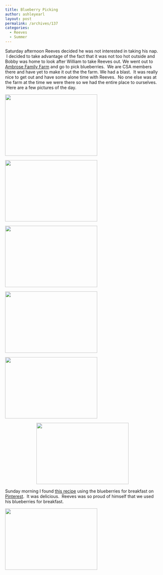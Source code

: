 ```yaml
---
title: Blueberry Picking
author: ashleyearl
layout: post
permalink: /archives/137
categories:
  - Reeves
  - Summer
---
```

Saturday afternoon Reeves decided he was not interested in taking his nap.  I decided to take advantage of the fact that it was not too hot outside and Bobby was home to look after William to take Reeves out. We went out to [Ambrose Family Farm][1] and go to pick blueberries.  We are CSA members there and have yet to make it out the the farm. We had a blast.  It was really nice to get out and have some alone time with Reeves.  No one else was at the farm at the time we were there so we had the entire place to ourselves.  Here are a few pictures of the day.

[<img class="aligncenter size-medium wp-image-150" title="DSC_0441" src="http://ashley.simplyearl.com/wp-content/uploads/2011/07/DSC_0441-300x200.jpg" alt="" width="300" height="200" />][2]

[<img class="aligncenter size-medium wp-image-149" title="DSC_0440" src="http://ashley.simplyearl.com/wp-content/uploads/2011/07/DSC_0440-300x200.jpg" alt="" width="300" height="200" />][3]

[<img class="aligncenter size-medium wp-image-148" title="DSC_0439" src="http://ashley.simplyearl.com/wp-content/uploads/2011/07/DSC_0439-300x200.jpg" alt="" width="300" height="200" />][4]

[<img class="aligncenter size-medium wp-image-143" title="DSC_0434" src="http://ashley.simplyearl.com/wp-content/uploads/2011/07/DSC_0434-300x200.jpg" alt="" width="300" height="200" />][5]

[<img class="aligncenter size-medium wp-image-139" title="DSC_0430" src="http://ashley.simplyearl.com/wp-content/uploads/2011/07/DSC_0430-300x200.jpg" alt="" width="300" height="200" />][6]

<p style="text-align: center;">
  <a href="http://ashley.simplyearl.com/wp-content/uploads/2011/07/DSC_0429.jpg"><img class="size-medium wp-image-138 aligncenter" title="DSC_0429" src="http://ashley.simplyearl.com/wp-content/uploads/2011/07/DSC_0429-300x200.jpg" alt="" width="300" height="200" /></a>
</p>

<p style="text-align: left;">
  Sunday morning I found <a href="http://www.alexandracooks.com/2011/06/29/buttermilk-blueberry-breakfast-cake/">this recipe</a> using the blueberries for breakfast on <a href="http://www.pinterest.com">Pinterest</a>.  It was delicious.  Reeves was so proud of himself that we used his blueberries for breakfast.
</p>

<p style="text-align: left;">
  <a href="http://ashley.simplyearl.com/wp-content/uploads/2011/07/DSC_0444.jpg"><img class="aligncenter size-medium wp-image-152" title="DSC_0444" src="http://ashley.simplyearl.com/wp-content/uploads/2011/07/DSC_0444-300x200.jpg" alt="" width="300" height="200" /></a>
</p>

 [1]: http://www.stonofarmmarket.com/AmbroseFamilyFarm.html
 [2]: http://ashley.simplyearl.com/wp-content/uploads/2011/07/DSC_0441.jpg
 [3]: http://ashley.simplyearl.com/wp-content/uploads/2011/07/DSC_0440.jpg
 [4]: http://ashley.simplyearl.com/wp-content/uploads/2011/07/DSC_0439.jpg
 [5]: http://ashley.simplyearl.com/wp-content/uploads/2011/07/DSC_0434.jpg
 [6]: http://ashley.simplyearl.com/wp-content/uploads/2011/07/DSC_0430.jpg